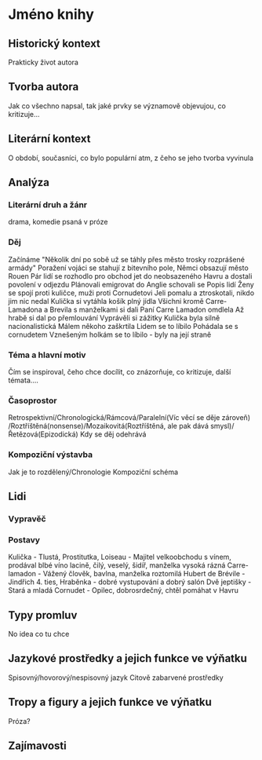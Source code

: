 # Jméno knihy

## Historický kontext
Prakticky život autora 

## Tvorba autora
Jak co všechno napsal, tak jaké prvky se významově objevujou, co kritizuje...

## Literární kontext
O období, současníci, co bylo populární atm, z čeho se jeho tvorba vyvinula

## Analýza
### Literární druh a žánr
drama, komedie psaná v próze

### Děj
Začínáme "Několik dní po sobě už se táhly přes město trosky rozprášené armády"
Poražení vojáci se stahují z bitevního pole, Němci obsazují město Rouen
Pár lidí se rozhodlo pro obchod jet do neobsazeného Havru a dostali povolení v odjezdu
Plánovali emigrovat do Anglie
schovali se
Popis lidí
Ženy se spojí proti kuličce, muži proti Cornudetovi
Jeli pomalu a ztroskotali, nikdo jim nic nedal
Kulička si vytáhla košík plný jídla
Všichni kromě Carre-Lamadona a Brevila s manželkami si dali
Paní Carre Lamadon omdlela
Až hrabě si dal po přemlouvání
Vyprávěli si zážitky
Kulička byla silně nacionalistická
Málem někoho zaškrtila
Lidem se to líbilo
Pohádala se s cornudetem
Vznešeným holkám se to líbilo - byly na její straně


### Téma a hlavní motiv
Čím se inspiroval, čeho chce docílit, co znázorňuje, co kritizuje, další témata....

### Časoprostor
Retrospektivní/Chronologická/Rámcová/Paralelní(Víc věcí se děje zároveň)
/Roztříštěná(nonsense)/Mozaikovitá(Roztříštěná, ale pak dává smysl)/Řetězová(Epizodická)
Kdy se děj odehrává

### Kompoziční výstavba
Jak je to rozdělený/Chronologie
Kompoziční schéma

## Lidi
### Vypravěč

### Postavy
Kulička - Tlustá, Prostitutka, 
Loiseau - Majitel velkoobchodu s vínem, prodával blbé víno lacině, čilý, veselý, šidíř, manželka vysoká rázná
Carre-lamadon - Vážený člověk, bavlna, manželka roztomilá
Hubert de Brévile - Jindřich 4. ties, Hraběnka - dobré vystupování a dobrý salón
Dvě jeptišky - Stará a mladá
Cornudet - Opilec, dobrosrdečný, chtěl pomáhat v Havru



## Typy promluv
No idea co tu chce

## Jazykové prostředky a jejich funkce ve výňatku
Spisovný/hovorový/nespisovný jazyk
Citově zabarvené prostředky

## Tropy a figury a jejich funkce ve výňatku
Próza?

## Zajímavosti
